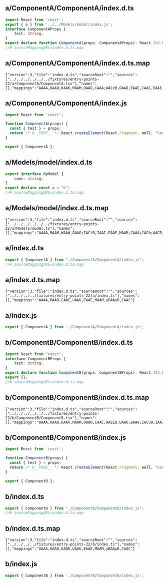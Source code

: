 ## a/ComponentA/ComponentA/index.d.ts

```ts
import React from 'react';
export { a } from '../../Models/model/index.js';
interface ComponentAProps {
    test: string;
}
export declare function ComponentA(props: ComponentAProps): React.JSX.Element;
//# sourceMappingURL=index.d.ts.map
```
## a/ComponentA/ComponentA/index.d.ts.map

```map
{"version":3,"file":"index.d.ts","sourceRoot":"","sources":["../../../../../../fixtures/entry-points-22/a/ComponentA/ComponentA.tsx"],"names":[],"mappings":"AAAA,OAAO,KAAK,MAAM,OAAO,CAAA;AACzB,OAAO,EAAE,CAAC,EAAE,MAAM,iBAAiB,CAAA;AAEnC,UAAU,eAAe;IACvB,IAAI,EAAE,MAAM,CAAA;CACb;AAED,wBAAgB,UAAU,CAAC,KAAK,EAAE,eAAe,GAAG,KAAK,CAAC,GAAG,CAAC,OAAO,CAGpE"}
```
## a/ComponentA/ComponentA/index.js

```js
import React from 'react';

function ComponentA(props) {
  const { test } = props;
  return /* @__PURE__ */ React.createElement(React.Fragment, null, "ComponentA: ", test);
}

export { ComponentA };

```
## a/Models/model/index.d.ts

```ts
export interface MyModel {
    some: string;
}
export declare const a = "b";
//# sourceMappingURL=index.d.ts.map
```
## a/Models/model/index.d.ts.map

```map
{"version":3,"file":"index.d.ts","sourceRoot":"","sources":["../../../../../../fixtures/entry-points-22/a/Models/model.ts"],"names":[],"mappings":"AAAA,MAAM,WAAW,OAAO;IACtB,IAAI,EAAE,MAAM,CAAA;CACb;AACD,eAAO,MAAM,CAAC,MAAM,CAAA"}
```
## a/index.d.ts

```ts
export { ComponentA } from "./ComponentA/ComponentA/index.js";
//# sourceMappingURL=index.d.ts.map
```
## a/index.d.ts.map

```map
{"version":3,"file":"index.d.ts","sourceRoot":"","sources":["../../../../fixtures/entry-points-22/a/index.ts"],"names":[],"mappings":"AAAA,OAAO,EAAE,UAAU,EAAE,MAAM,yBAAyB,CAAC"}
```
## a/index.js

```js
export { ComponentA } from './ComponentA/ComponentA/index.js';

```
## b/ComponentB/ComponentB/index.d.ts

```ts
import React from "react";
interface ComponentBProps {
    test: string;
}
export declare function ComponentB(props: ComponentBProps): React.JSX.Element;
export {};
//# sourceMappingURL=index.d.ts.map
```
## b/ComponentB/ComponentB/index.d.ts.map

```map
{"version":3,"file":"index.d.ts","sourceRoot":"","sources":["../../../../../../fixtures/entry-points-22/b/ComponentB/ComponentB.tsx"],"names":[],"mappings":"AAAA,OAAO,KAAK,MAAM,OAAO,CAAC;AAE1B,UAAU,eAAe;IACvB,IAAI,EAAE,MAAM,CAAC;CACd;AAED,wBAAgB,UAAU,CAAC,KAAK,EAAE,eAAe,GAAG,KAAK,CAAC,GAAG,CAAC,OAAO,CAGpE"}
```
## b/ComponentB/ComponentB/index.js

```js
import React from 'react';

function ComponentB(props) {
  const { test } = props;
  return /* @__PURE__ */ React.createElement(React.Fragment, null, "ComponentB: ", test);
}

export { ComponentB };

```
## b/index.d.ts

```ts
export { ComponentB } from "./ComponentB/ComponentB/index.js";
//# sourceMappingURL=index.d.ts.map
```
## b/index.d.ts.map

```map
{"version":3,"file":"index.d.ts","sourceRoot":"","sources":["../../../../fixtures/entry-points-22/b/index.ts"],"names":[],"mappings":"AAAA,OAAO,EAAE,UAAU,EAAE,MAAM,yBAAyB,CAAC"}
```
## b/index.js

```js
export { ComponentB } from './ComponentB/ComponentB/index.js';

```